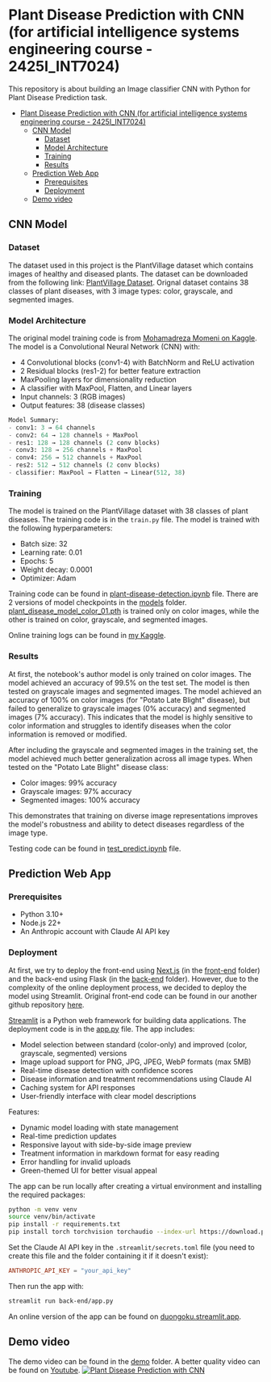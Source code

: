 # Plant Disease Prediction with CNN (for artificial intelligence systems engineering course - 2425I_INT7024)

This repository is about building an Image classifier CNN with Python for Plant Disease Prediction task.

-   [Plant Disease Prediction with CNN (for artificial intelligence systems engineering course - 2425I_INT7024)](#plant-disease-prediction-with-cnn-for-artificial-intelligence-systems-engineering-course---2425i_int7024)
    -   [CNN Model](#cnn-model)
        -   [Dataset](#dataset)
        -   [Model Architecture](#model-architecture)
        -   [Training](#training)
        -   [Results](#results)
    -   [Prediction Web App](#prediction-web-app)
        -   [Prerequisites](#prerequisites)
        -   [Deployment](#deployment)
    -   [Demo video](#demo-video)

## CNN Model

### Dataset

The dataset used in this project is the PlantVillage dataset which contains images of healthy and diseased plants. The dataset can be downloaded from the following link: [PlantVillage Dataset](https://github.com/spMohanty/PlantVillage-Dataset/tree/master/raw). Orignal dataset contains 38 classes of plant diseases, with 3 image types: color, grayscale, and segmented images.

### Model Architecture

The original model training code is from [Mohamadreza Momeni on Kaggle](https://www.kaggle.com/code/imtkaggleteam/plant-diseases-detection-pytorch). The model is a Convolutional Neural Network (CNN) with:

-   4 Convolutional blocks (conv1-4) with BatchNorm and ReLU activation
-   2 Residual blocks (res1-2) for better feature extraction
-   MaxPooling layers for dimensionality reduction
-   A classifier with MaxPool, Flatten, and Linear layers
-   Input channels: 3 (RGB images)
-   Output features: 38 (disease classes)

```python
Model Summary:
- conv1: 3 → 64 channels
- conv2: 64 → 128 channels + MaxPool
- res1: 128 → 128 channels (2 conv blocks)
- conv3: 128 → 256 channels + MaxPool
- conv4: 256 → 512 channels + MaxPool
- res2: 512 → 512 channels (2 conv blocks)
- classifier: MaxPool → Flatten → Linear(512, 38)
```

### Training

The model is trained on the PlantVillage dataset with 38 classes of plant diseases. The training code is in the `train.py` file. The model is trained with the following hyperparameters:

-   Batch size: 32
-   Learning rate: 0.01
-   Epochs: 5
-   Weight decay: 0.0001
-   Optimizer: Adam

Training code can be found in [plant-disease-detection.ipynb](back-end/plant-diseases-detection.ipynb) file. There are 2 versions of model checkpoints in the [models](back-end/models) folder. [plant_disease_model_color_01.pth](back-end/models/plant_disease_model_color_01.pth) is trained only on color images, while the other is trained on color, grayscale, and segmented images.

Online training logs can be found in [my Kaggle](https://www.kaggle.com/code/duongoku/plant-diseases-detection).

### Results

At first, the notebook's author model is only trained on color images. The model achieved an accuracy of 99.5% on the test set. The model is then tested on grayscale images and segmented images. The model achieved
an accuracy of 100% on color images (for "Potato Late Blight" disease), but failed to generalize to grayscale images (0% accuracy) and segmented images (7% accuracy). This indicates that the model is highly sensitive to color information and struggles to identify diseases when the color information is removed or modified.

After including the grayscale and segmented images in the training set, the model achieved
much better generalization across all image types. When tested on the "Potato Late Blight" disease class:

-   Color images: 99% accuracy
-   Grayscale images: 97% accuracy
-   Segmented images: 100% accuracy

This demonstrates that training on diverse image representations improves the model's robustness and ability to detect diseases regardless of the image type.

Testing code can be found in [test_predict.ipynb](back-end/test_predict.ipynb) file.

## Prediction Web App

### Prerequisites

-   Python 3.10+
-   Node.js 22+
-   An Anthropic account with Claude AI API key

### Deployment

At first, we try to deploy the front-end using [Next.js](https://nextjs.org/) (in the [front-end](front-end) folder) and the back-end using Flask (in the [back-end](back-end) folder). However, due to the complexity of the online deployment process, we decided to deploy the model using Streamlit. Original front-end code can be found in our another github repository [here](https://github.com/nguyenhungduy/plant-disease-detection).

[Streamlit](https://streamlit.io/) is a Python web framework for building data applications. The deployment code is in the [app.py](back-end/app.py) file. The app includes:

-   Model selection between standard (color-only) and improved (color, grayscale, segmented) versions
-   Image upload support for PNG, JPG, JPEG, WebP formats (max 5MB)
-   Real-time disease detection with confidence scores
-   Disease information and treatment recommendations using Claude AI
-   Caching system for API responses
-   User-friendly interface with clear model descriptions

Features:

-   Dynamic model loading with state management
-   Real-time prediction updates
-   Responsive layout with side-by-side image preview
-   Treatment information in markdown format for easy reading
-   Error handling for invalid uploads
-   Green-themed UI for better visual appeal

The app can be run locally after creating a virtual environment and installing the required packages:

```bash
python -m venv venv
source venv/bin/activate
pip install -r requirements.txt
pip install torch torchvision torchaudio --index-url https://download.pytorch.org/whl/cu118
```

Set the Claude AI API key in the `.streamlit/secrets.toml` file (you need to create this file and the folder containing it if it doesn't exist):

```toml
ANTHROPIC_API_KEY = "your_api_key"
```

Then run the app with:

```bash
streamlit run back-end/app.py
```

An online version of the app can be found on [duongoku.streamlit.app](https://duongoku.streamlit.app/).

## Demo video

The demo video can be found in the [demo](demo) folder.
A better quality video can be found on [Youtube](https://youtu.be/19Bfd__M5ic).
[![Plant Disease Prediction with CNN](http://i.ytimg.com/vi/19Bfd__M5ic/hqdefault.jpg)](https://www.youtube.com/watch?v=19Bfd__M5ic)
